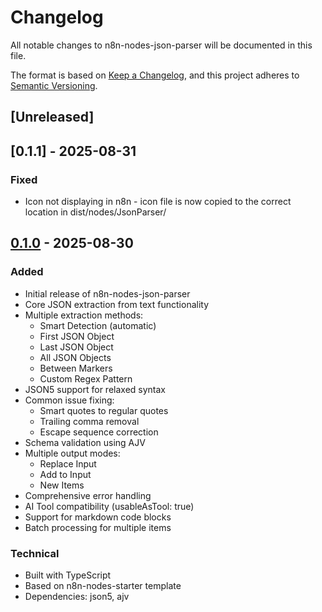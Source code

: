 # Changelog

All notable changes to n8n-nodes-json-parser will be documented in this file.

The format is based on [Keep a Changelog](https://keepachangelog.com/en/1.0.0/),
and this project adheres to [Semantic Versioning](https://semver.org/spec/v2.0.0.html).

## [Unreleased]

## [0.1.1] - 2025-08-31

### Fixed
- Icon not displaying in n8n - icon file is now copied to the correct location in dist/nodes/JsonParser/

## [0.1.0] - 2025-08-30

### Added
- Initial release of n8n-nodes-json-parser
- Core JSON extraction from text functionality
- Multiple extraction methods:
  - Smart Detection (automatic)
  - First JSON Object
  - Last JSON Object
  - All JSON Objects
  - Between Markers
  - Custom Regex Pattern
- JSON5 support for relaxed syntax
- Common issue fixing:
  - Smart quotes to regular quotes
  - Trailing comma removal
  - Escape sequence correction
- Schema validation using AJV
- Multiple output modes:
  - Replace Input
  - Add to Input
  - New Items
- Comprehensive error handling
- AI Tool compatibility (usableAsTool: true)
- Support for markdown code blocks
- Batch processing for multiple items

### Technical
- Built with TypeScript
- Based on n8n-nodes-starter template
- Dependencies: json5, ajv

[0.1.0]: https://github.com/jezweb/n8n-nodes-json-parser/releases/tag/v0.1.0